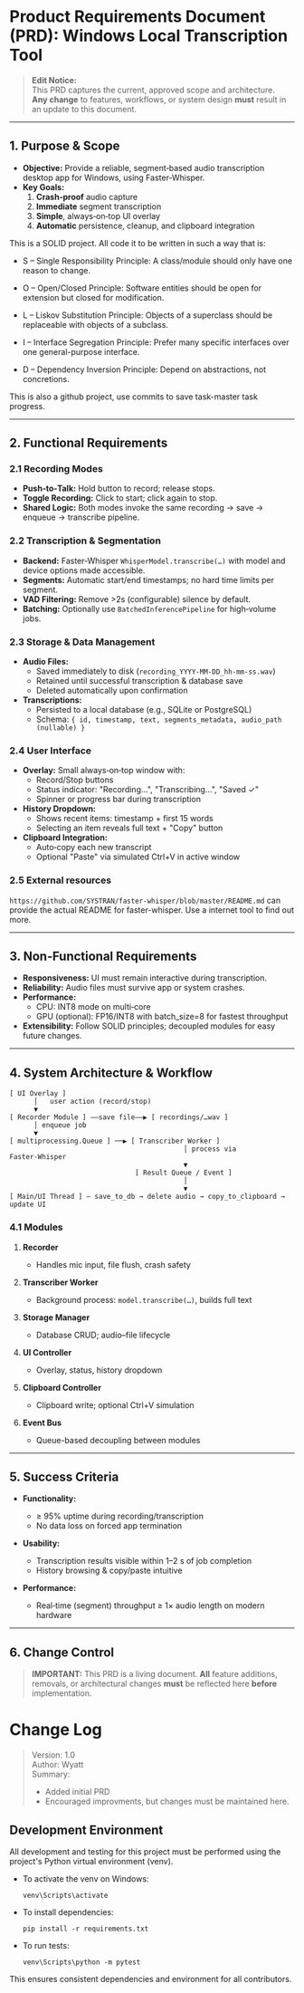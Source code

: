 # Product Requirements Document (PRD): Windows Local Transcription Tool

> **Edit Notice:**  
> This PRD captures the current, approved scope and architecture.  
> **Any change** to features, workflows, or system design **must** result in an update to this document.

---

## 1. Purpose & Scope

- **Objective:** Provide a reliable, segment‑based audio transcription desktop app for Windows, using Faster‑Whisper.  
- **Key Goals:**  
  1. **Crash‑proof** audio capture  
  2. **Immediate** segment transcription  
  3. **Simple**, always‑on‑top UI overlay  
  4. **Automatic** persistence, cleanup, and clipboard integration  

This is a SOLID project. All code it to be written in such a way that is:

- S – Single Responsibility Principle: A class/module should only have one reason to change.

- O – Open/Closed Principle: Software entities should be open for extension but closed for modification.

- L – Liskov Substitution Principle: Objects of a superclass should be replaceable with objects of a subclass.

- I – Interface Segregation Principle: Prefer many specific interfaces over one general-purpose interface.

- D – Dependency Inversion Principle: Depend on abstractions, not concretions.

This is also a github project, use commits to save task-master task progress.

---

## 2. Functional Requirements

### 2.1 Recording Modes  
- **Push‑to‑Talk:** Hold button to record; release stops.  
- **Toggle Recording:** Click to start; click again to stop.  
- **Shared Logic:** Both modes invoke the same recording → save → enqueue → transcribe pipeline.

### 2.2 Transcription & Segmentation  
- **Backend:** Faster‑Whisper `WhisperModel.transcribe(…)` with model and device options made accessible. 
- **Segments:** Automatic start/end timestamps; no hard time limits per segment.  
- **VAD Filtering:** Remove >2s (configurable) silence by default.  
- **Batching:** Optionally use `BatchedInferencePipeline` for high‑volume jobs.

### 2.3 Storage & Data Management  
- **Audio Files:**  
  - Saved immediately to disk (`recording_YYYY‑MM‑DD_hh‑mm‑ss.wav`)  
  - Retained until successful transcription & database save  
  - Deleted automatically upon confirmation  
- **Transcriptions:**  
  - Persisted to a local database (e.g., SQLite or PostgreSQL)  
  - Schema: `{ id, timestamp, text, segments_metadata, audio_path (nullable) }`

### 2.4 User Interface  
- **Overlay:** Small always‑on‑top window with:  
  - Record/Stop buttons  
  - Status indicator: "Recording…", "Transcribing…", "Saved ✓"  
  - Spinner or progress bar during transcription  
- **History Dropdown:**  
  - Shows recent items: timestamp + first 15 words  
  - Selecting an item reveals full text + "Copy" button  
- **Clipboard Integration:**  
  - Auto‑copy each new transcript  
  - Optional "Paste" via simulated Ctrl+V in active window 

### 2.5 External resources

`https://github.com/SYSTRAN/faster-whisper/blob/master/README.md` can provide the actual README for faster-whisper. Use a internet tool to find out more.

---

## 3. Non‑Functional Requirements

- **Responsiveness:** UI must remain interactive during transcription.  
- **Reliability:** Audio files must survive app or system crashes.  
- **Performance:**  
  - CPU: INT8 mode on multi‑core  
  - GPU (optional): FP16/INT8 with batch_size=8 for fastest throughput  
- **Extensibility:** Follow SOLID principles; decoupled modules for easy future changes.

---

## 4. System Architecture & Workflow

```text
[ UI Overlay ]                                  
      │   user action (record/stop)              
      ▼                                          
[ Recorder Module ] —–save file—–▶ [ recordings/…wav ]
      │ enqueue job                                  
      ▼                                            
[ multiprocessing.Queue ] ──▶ [ Transcriber Worker ]
                                           │ process via Faster‑Whisper
                                           ▼
                               [ Result Queue / Event ]
                                           │
                                           ▼
[ Main/UI Thread ] — save_to_db → delete audio → copy_to_clipboard → update UI
```

### 4.1 Modules

1. **Recorder**

   * Handles mic input, file flush, crash safety
2. **Transcriber Worker**

   * Background process: `model.transcribe(…)`, builds full text
3. **Storage Manager**

   * Database CRUD; audio–file lifecycle
4. **UI Controller**

   * Overlay, status, history dropdown
5. **Clipboard Controller**

   * Clipboard write; optional Ctrl+V simulation
6. **Event Bus**

   * Queue-based decoupling between modules

---

## 5. Success Criteria

* **Functionality:**

  * ≥ 95% uptime during recording/transcription
  * No data loss on forced app termination
* **Usability:**

  * Transcription results visible within 1–2 s of job completion
  * History browsing & copy/paste intuitive
* **Performance:**

  * Real‑time (segment) throughput ≥ 1× audio length on modern hardware

---

## 6. Change Control

> **IMPORTANT:** This PRD is a living document.
> **All** feature additions, removals, or architectural changes **must** be reflected here **before** implementation.

# Change Log

> Version: 1.0<br>
> Author: Wyatt<br>
> Summary: <br>
> * Added initial PRD
> * Encouraged improvments, but changes must be maintained here.

## Development Environment

All development and testing for this project must be performed using the project's Python virtual environment (venv).

- To activate the venv on Windows:
  ```
  venv\Scripts\activate
  ```
- To install dependencies:
  ```
  pip install -r requirements.txt
  ```
- To run tests:
  ```
  venv\Scripts\python -m pytest
  ```

This ensures consistent dependencies and environment for all contributors.